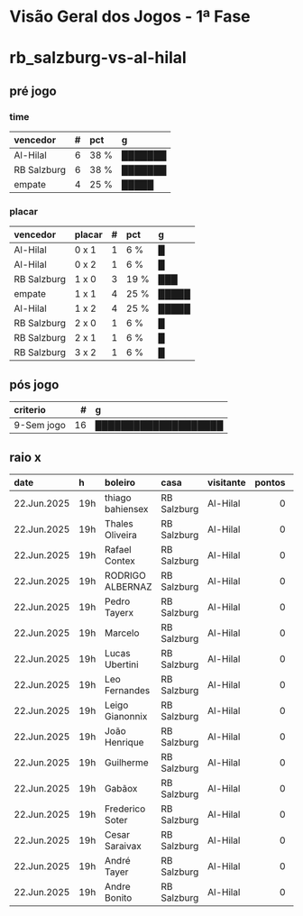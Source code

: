 # Visão Geral dos Jogos - 1ª Fase

# rb_salzburg-vs-al-hilal

## pré jogo

### time

| vencedor    |   # | pct   | g       |
|:------------|----:|:------|:--------|
| Al-Hilal    |   6 | 38 %  | ███████ |
| RB Salzburg |   6 | 38 %  | ███████ |
| empate      |   4 | 25 %  | █████   |

### placar

| vencedor    | placar   |   # | pct   | g     |
|:------------|:---------|----:|:------|:------|
| Al-Hilal    | 0 x 1    |   1 | 6 %   | █     |
| Al-Hilal    | 0 x 2    |   1 | 6 %   | █     |
| RB Salzburg | 1 x 0    |   3 | 19 %  | ███   |
| empate      | 1 x 1    |   4 | 25 %  | █████ |
| Al-Hilal    | 1 x 2    |   4 | 25 %  | █████ |
| RB Salzburg | 2 x 0    |   1 | 6 %   | █     |
| RB Salzburg | 2 x 1    |   1 | 6 %   | █     |
| RB Salzburg | 3 x 2    |   1 | 6 %   | █     |

## pós jogo

| criterio   |   # | g                    |
|:-----------|----:|:---------------------|
| 9-Sem jogo |  16 | ████████████████████ |

## raio x

| date        | h   | boleiro          | casa        | visitante   |   pontos | criteiro   | bol_placar   | bol_time    | real_placar   | real_time   |
|:------------|:----|:-----------------|:------------|:------------|---------:|:-----------|:-------------|:------------|:--------------|:------------|
| 22.Jun.2025 | 19h | thiago bahiensex | RB Salzburg | Al-Hilal    |        0 | 9-Sem jogo | 1 x 2        | Al-Hilal    | <NA> x <NA>   | empate      |
| 22.Jun.2025 | 19h | Thales Oliveira  | RB Salzburg | Al-Hilal    |        0 | 9-Sem jogo | 1 x 2        | Al-Hilal    | <NA> x <NA>   | empate      |
| 22.Jun.2025 | 19h | Rafael Contex    | RB Salzburg | Al-Hilal    |        0 | 9-Sem jogo | 1 x 0        | RB Salzburg | <NA> x <NA>   | empate      |
| 22.Jun.2025 | 19h | RODRIGO ALBERNAZ | RB Salzburg | Al-Hilal    |        0 | 9-Sem jogo | 1 x 1        | empate      | <NA> x <NA>   | empate      |
| 22.Jun.2025 | 19h | Pedro Tayerx     | RB Salzburg | Al-Hilal    |        0 | 9-Sem jogo | 2 x 1        | RB Salzburg | <NA> x <NA>   | empate      |
| 22.Jun.2025 | 19h | Marcelo          | RB Salzburg | Al-Hilal    |        0 | 9-Sem jogo | 0 x 2        | Al-Hilal    | <NA> x <NA>   | empate      |
| 22.Jun.2025 | 19h | Lucas Ubertini   | RB Salzburg | Al-Hilal    |        0 | 9-Sem jogo | 1 x 1        | empate      | <NA> x <NA>   | empate      |
| 22.Jun.2025 | 19h | Leo Fernandes    | RB Salzburg | Al-Hilal    |        0 | 9-Sem jogo | 1 x 1        | empate      | <NA> x <NA>   | empate      |
| 22.Jun.2025 | 19h | Leigo Gianonnix  | RB Salzburg | Al-Hilal    |        0 | 9-Sem jogo | 1 x 2        | Al-Hilal    | <NA> x <NA>   | empate      |
| 22.Jun.2025 | 19h | João Henrique    | RB Salzburg | Al-Hilal    |        0 | 9-Sem jogo | 1 x 0        | RB Salzburg | <NA> x <NA>   | empate      |
| 22.Jun.2025 | 19h | Guilherme        | RB Salzburg | Al-Hilal    |        0 | 9-Sem jogo | 1 x 0        | RB Salzburg | <NA> x <NA>   | empate      |
| 22.Jun.2025 | 19h | Gabãox           | RB Salzburg | Al-Hilal    |        0 | 9-Sem jogo | 1 x 1        | empate      | <NA> x <NA>   | empate      |
| 22.Jun.2025 | 19h | Frederico Soter  | RB Salzburg | Al-Hilal    |        0 | 9-Sem jogo | 3 x 2        | RB Salzburg | <NA> x <NA>   | empate      |
| 22.Jun.2025 | 19h | Cesar Saraivax   | RB Salzburg | Al-Hilal    |        0 | 9-Sem jogo | 0 x 1        | Al-Hilal    | <NA> x <NA>   | empate      |
| 22.Jun.2025 | 19h | André Tayer      | RB Salzburg | Al-Hilal    |        0 | 9-Sem jogo | 2 x 0        | RB Salzburg | <NA> x <NA>   | empate      |
| 22.Jun.2025 | 19h | Andre Bonito     | RB Salzburg | Al-Hilal    |        0 | 9-Sem jogo | 1 x 2        | Al-Hilal    | <NA> x <NA>   | empate      |
